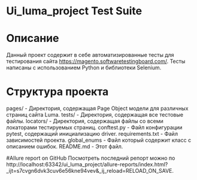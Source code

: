# Ui_luma_project Test Suite

# Описание
Данный проект содержит в себе автоматизированные тесты для тестирования сайта https://magento.softwaretestingboard.com/. Тесты написаны с использованием Python и библиотеки Selenium.

# Структура проекта
pages/ - Директория, содержащая Page Object модели для различных страниц сайта Luma.
tests/ - Директория, содержащая все тестовые файлы.
locators/ - Директория, содержащая файлы со всеми локаторами тестируемых страниц.
conftest.py - Файл конфигурации pytest, содержащий инициализацию driver.
requirements.txt - Файл зависимостей проекта.
global_enums - Файл который содержит класс с описанием ошибок.
README.md - Этот файл.

#Allure report on GitHub
Посмотреть последний репорт можно по http://localhost:63342/ui_luma_project/allure-reports/index.html?_ijt=s7cvgn6dvk3cuv6e56kne94vev&_ij_reload=RELOAD_ON_SAVE.
